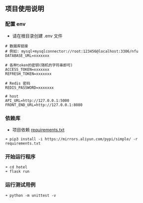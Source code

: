 ## 项目使用说明
### 配置 env
- 请在根目录创建 .env 文件

```
# 数据库链接
# 例如: mysql+mysqlconnector://root:123456@localhost:3306/nfu
DATABASE_URL=xxxxxxx

# 各种token的密钥(随机的字符串即可)
ACCESS_TOKEN=xxxxxxx
REFRESH_TOKEN=xxxxxxx

# Redis 密码
REDIS_PASSWORD=xxxxxxx

# host
API_URL=http://127.0.0.1:5000
FRONT_END_URL=http://127.0.0.1:8080
```

### 依赖库
- 项目依赖 [requirements.txt](requirements.txt)

```
➜ pip3 install -i https://mirrors.aliyun.com/pypi/simple/ -r requirements.txt
```

### 开始运行程序

```
➜ cd hotel
➜ flask run
```

### 运行测试用例

```
➜ python -m unittest -v
```
